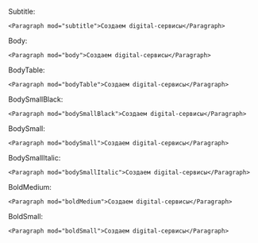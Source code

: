 Subtitle:

	<Paragraph mod="subtitle">Создаем digital-сервисы</Paragraph>

Body:

	<Paragraph mod="body">Создаем digital-сервисы</Paragraph>

BodyTable:

	<Paragraph mod="bodyTable">Создаем digital-сервисы</Paragraph>

BodySmallBlack:

	<Paragraph mod="bodySmallBlack">Создаем digital-сервисы</Paragraph>

BodySmall:

	<Paragraph mod="bodySmall">Создаем digital-сервисы</Paragraph>

BodySmallItalic:

	<Paragraph mod="bodySmallItalic">Создаем digital-сервисы</Paragraph>

BoldMedium:

	<Paragraph mod="boldMedium">Создаем digital-сервисы</Paragraph>

BoldSmall:

	<Paragraph mod="boldSmall">Создаем digital-сервисы</Paragraph>
